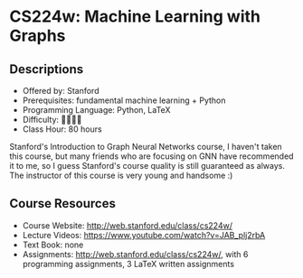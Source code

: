 # CS224w: Machine Learning with Graphs

## Descriptions

- Offered by: Stanford
- Prerequisites: fundamental machine learning + Python
- Programming Language: Python, LaTeX
- Difficulty: 🌟🌟🌟🌟
- Class Hour: 80 hours

Stanford's Introduction to Graph Neural Networks course, I haven't taken this course, but many friends who are focusing on GNN have recommended it to me, so I guess Stanford's course quality is still guaranteed as always. The instructor of this course is very young and handsome :)

## Course Resources

- Course Website: <http://web.stanford.edu/class/cs224w/>
- Lecture Videos: <https://www.youtube.com/watch?v=JAB_plj2rbA>
- Text Book: none
- Assignments: <http://web.stanford.edu/class/cs224w/>,  with 6 programming assignments, 3 LaTeX written assignments